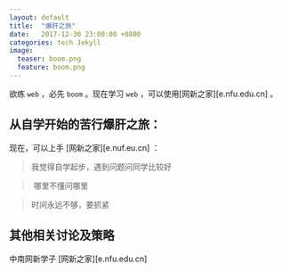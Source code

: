 ```yaml
---
layout: default
title:  "爆肝之旅"
date:   2017-12-30 23:00:00 +0800
categories: tech Jekyll
image:
  teaser: boom.png
  feature: boom.png
---
```

欲练 `web` ，必先 `boom` 。现在学习 `web` ，可以使用[网新之家][e.nfu.edu.cn] 。

## 从自学开始的苦行爆肝之旅：

现在，可以上手 [网新之家][e.nuf.eu.cn]  ：

>  我觉得自学起步，遇到问题问同学比较好

>  哪里不懂问哪里

>  时间永远不够，要抓紧

## 其他相关讨论及策略

中南网新学子 [网新之家][e.nfu.edu.cn]


[网新之家]: e.nfu.edu.cn
